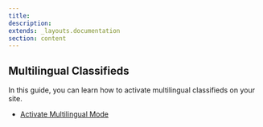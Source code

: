 ```yaml
---
title:
description:
extends: _layouts.documentation
section: content
---
```


## Multilingual Classifieds

In this guide, you can learn how to activate multilingual classifieds on your site.

*   [Activate Multilingual Mode](multilingual-mode)
